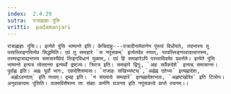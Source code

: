 ```yaml
---
index:  2.4.29
sutra:  रात्राह्नाहाः पुंसि
vritti:  padamanjari
---
```


	रात्राह्नाहाः पुंसि।। इत्येते पुंसि भाष्यन्ते इति। केचिदाहुः---रात्रादीनामेवानेन पुंस्त्वं विधीयते, तदन्तस्य तु परवल्लिङ्गमित्येव सिद्धमिति। एवं तु समाहारे `स नपुसकम्` इत्येतदेव स्यात्, परवल्लिङ्गपवादत्वात्तस्य, तस्माद्रात्राद्यन्तस्य समासस्यैवेदं लिङ्गविधानं युक्तम्,। एवं हि समाहारेऽपि परत्वादिदमेव प्रवर्त्तते। इत्येते पुंसि भाष्यन्ते इत्यत्र त्वेतदन्ता इत्यर्थो द्रष्टव्यः। त्रिरात्र इति। समाहारे द्विगुः, `अहः सर्वैकदेशे` इत्यच् समासान्तः। पूर्वाह्ण इति। अह्नः पूर्वो भागः, एकदेशिसमासः। `राजाहः सखिभ्यष्टच्`,`अह्नेह्न एतेभ्यः` इत्यह्नादेशः, `अह्नोऽदन्तात्` इति णत्वम्। द्व्यह इति। `न संख्यादेः समाहारे` इत्यह्नादेशाभावः, `अह्नष्टखोरेव` इति टिलोपः।
	अनुवाकादयः पुंसिति। वाक्यविशेषस्य ताः संज्ञाः कर्मणि घञन्ता इति नपुंसकत्वे प्राप्ते वचनम्।।
